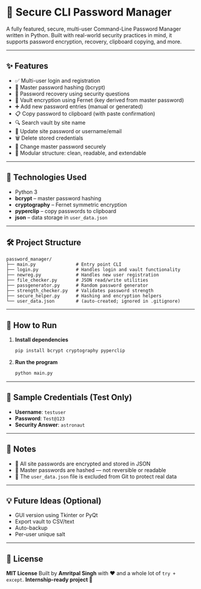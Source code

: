 
# 🔐 Secure CLI Password Manager

A fully featured, secure, multi-user Command-Line Password Manager written in Python.
Built with real-world security practices in mind, it supports password encryption, recovery, clipboard copying, and more.

---

## ✨ Features

* ✅ Multi-user login and registration
* 🔐 Master password hashing (bcrypt)
* 🧠 Password recovery using security questions
* 🔄 Vault encryption using Fernet (key derived from master password)
* ➕ Add new password entries (manual or generated)
* 📋 Copy password to clipboard (with paste confirmation)
* 🔍 Search vault by site name
* 📝 Update site password or username/email
* 🗑️ Delete stored credentials
* 🔐 Change master password securely
* 📁 Modular structure: clean, readable, and extendable

---

## 🔧 Technologies Used

* Python 3
* **bcrypt** – master password hashing
* **cryptography** – Fernet symmetric encryption
* **pyperclip** – copy passwords to clipboard
* **json** – data storage in `user_data.json`

---

## 🛠️ Project Structure

```
password_manager/
├── main.py               # Entry point CLI  
├── login.py              # Handles login and vault functionality  
├── newreg.py             # Handles new user registration  
├── file_checker.py       # JSON read/write utilities  
├── passgenerator.py      # Random password generator  
├── strength_checker.py   # Validates password strength  
├── secure_helper.py      # Hashing and encryption helpers  
└── user_data.json        # (auto-created; ignored in .gitignore)  
```

---

## 🚀 How to Run

1. **Install dependencies**

   ```bash
   pip install bcrypt cryptography pyperclip
   ```

2. **Run the program**

   ```bash
   python main.py
   ```

---

## 📁 Sample Credentials (Test Only)

* **Username**: `testuser`
* **Password**: `Test@123`
* **Security Answer**: `astronaut`

---

## 📌 Notes

* 🔐 All site passwords are encrypted and stored in JSON
* 🧠 Master passwords are hashed — not reversible or readable
* 📂 The `user_data.json` file is excluded from Git to protect real data

---

## 💡 Future Ideas (Optional)

* GUI version using Tkinter or PyQt
* Export vault to CSV/text
* Auto-backup
* Per-user unique salt

---

## 📄 License

**MIT License**
Built by **Amritpal Singh** with ❤️ and a whole lot of `try + except`.
**Internship-ready project 🚀**


